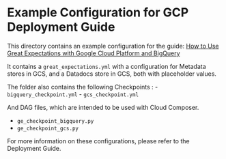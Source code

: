 # Example Configuration for GCP Deployment Guide

This directory contains an example configuration for the guide: [How to Use Great Expectations with Google Cloud Platform and BigQuery](https://docs.greatexpectations.io/docs/deployment_patterns/how_to_use_great_expectations_with_google_cloud_platform_and_bigquery)

It contains a `great_expectations.yml` with a configuration for Metadata stores in GCS, and a Datadocs store in GCS, both with placeholder values. 

The folder also contains the following Checkpoints :
    - `bigquery_checkpoint.yml`
    - `gcs_checkpoint.yml`

And DAG files, which are intended to be used with Cloud Composer.
- `ge_checkpoint_bigquery.py`
- `ge_checkpoint_gcs.py`

For more information on these configurations, please refer to the Deployment Guide. 
